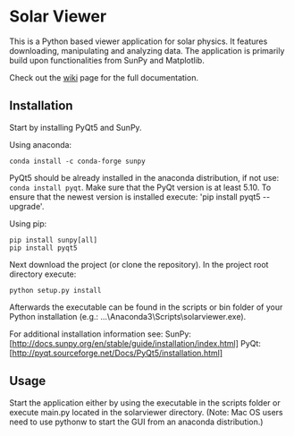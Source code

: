 # Solar Viewer

This is a Python based viewer application for solar physics.
It features downloading, manipulating and analyzing data. The application is primarily build upon functionalities from SunPy and Matplotlib.

Check out the [wiki](https://github.com/RobertJaro/solar-viewer/wiki) page for the full documentation.

Installation
------------
Start by installing PyQt5 and SunPy.

Using anaconda:
```
conda install -c conda-forge sunpy
```
PyQt5 should be already installed in the anaconda distribution, if not use: `conda install pyqt`.
Make sure that the PyQt version is at least 5.10. To ensure that the newest version is installed execute: 'pip install pyqt5 --upgrade'.

Using pip:
``` 
pip install sunpy[all]
pip install pyqt5
```

Next download the project (or clone the repository).
In the project root directory execute:
```
python setup.py install
```

Afterwards the executable can be found in the scripts or bin folder of your Python installation (e.g.: ...\Anaconda3\Scripts\solarviewer.exe).

For additional installation information see:
SunPy: [http://docs.sunpy.org/en/stable/guide/installation/index.html]
PyQt: [http://pyqt.sourceforge.net/Docs/PyQt5/installation.html]

Usage
------------

Start the application either by using the executable in the scripts folder or execute main.py located in the solarviewer directory.
(Note: Mac OS users need to use pythonw to start the GUI from an anaconda distribution.)